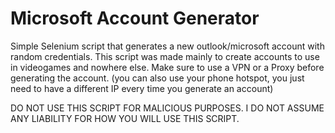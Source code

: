 # Microsoft Account Generator
Simple Selenium script that generates a new outlook/microsoft account with random credentials.
This script was made mainly to create accounts to use in videogames and nowhere else.
Make sure to use a VPN or a Proxy before generating the account. (you can also use your phone hotspot, you just need to have a different IP every time you generate an account)

DO NOT USE THIS SCRIPT FOR MALICIOUS PURPOSES. I DO NOT ASSUME ANY LIABILITY FOR HOW YOU WILL USE THIS SCRIPT.
